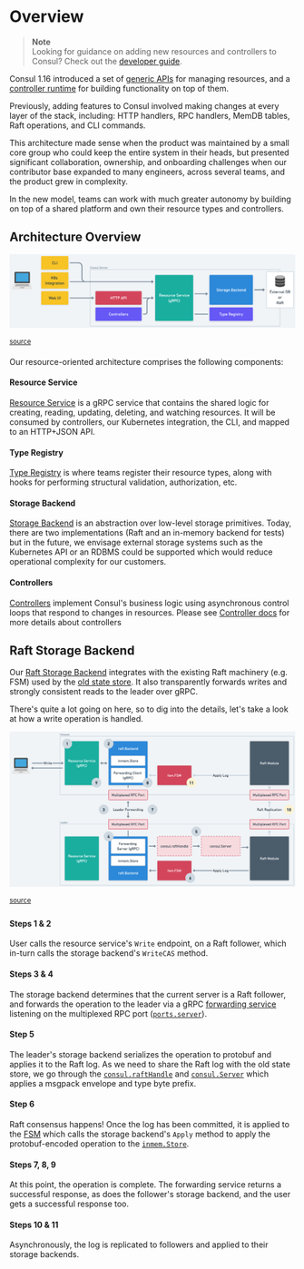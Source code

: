 # Overview

> **Note**  
> Looking for guidance on adding new resources and controllers to Consul? Check
> out the [developer guide](guide.md).

Consul 1.16 introduced a set of [generic APIs] for managing resources, and a
[controller runtime] for building functionality on top of them.

[generic APIs]: ../../../proto-public/pbresource/resource.proto
[controller runtime]: ../../../internal/controller

Previously, adding features to Consul involved making changes at every layer of
the stack, including: HTTP handlers, RPC handlers, MemDB tables, Raft
operations, and CLI commands.

This architecture made sense when the product was maintained by a small core
group who could keep the entire system in their heads, but presented significant
collaboration, ownership, and onboarding challenges when our contributor base
expanded to many engineers, across several teams, and the product grew in
complexity.

In the new model, teams can work with much greater autonomy by building on top
of a shared platform and own their resource types and controllers.

## Architecture Overview

![architecture diagram](architecture-overview.png)

<sup>[source](https://whimsical.com/state-store-v2-UKE6SaEPXNc4UrZBrZj4Kg)</sup>

Our resource-oriented architecture comprises the following components:

#### Resource Service

[Resource Service](../../../proto-public/pbresource/resource.proto) is a gRPC
service that contains the shared logic for creating, reading, updating,
deleting, and watching resources. It will be consumed by controllers, our
Kubernetes integration, the CLI, and mapped to an HTTP+JSON API.

#### Type Registry

[Type Registry](../../../internal/resource/registry.go) is where teams register
their resource types, along with hooks for performing structural validation,
authorization, etc.

#### Storage Backend

[Storage Backend](../../../internal/storage/storage.go) is an abstraction over
low-level storage primitives. Today, there are two implementations (Raft and
an in-memory backend for tests) but in the future, we envisage external storage
systems such as the Kubernetes API or an RDBMS could be supported which would
reduce operational complexity for our customers.

#### Controllers

[Controllers](../../../internal/controller/api.go) implement Consul's business
logic using asynchronous control loops that respond to changes in resources.
Please see [Controller docs](controllers.md) for more details about controllers

## Raft Storage Backend

Our [Raft Storage Backend](../../../internal/storage/raft/backend.go) integrates
with the existing Raft machinery (e.g. FSM) used by the [old state store]. It
also transparently forwards writes and strongly consistent reads to the leader
over gRPC.

There's quite a lot going on here, so to dig into the details, let's take a look
at how a write operation is handled.

[old state store]: ../persistence/

![raft storage backend diagram](raft-backend.png)

<sup>[source](https://whimsical.com/state-store-v2-UKE6SaEPXNc4UrZBrZj4Kg)</sup>

#### Steps 1 & 2

User calls the resource service's `Write` endpoint, on a Raft follower, which
in-turn calls the storage backend's `WriteCAS` method.

#### Steps 3 & 4

The storage backend determines that the current server is a Raft follower, and
forwards the operation to the leader via a gRPC [forwarding service] listening
on the multiplexed RPC port ([`ports.server`]).

[forwarding service]: ../../../proto/private/pbstorage/raft.proto
[`ports.server`]: https://developer.hashicorp.com/consul/docs/reference/agent/configuration-files/general#server_rpc_port

#### Step 5

The leader's storage backend serializes the operation to protobuf and applies it
to the Raft log. As we need to share the Raft log with the old state store, we go
through the [`consul.raftHandle`](../../../agent/consul/raft_handle.go) and
[`consul.Server`](../../agent/consul/server/server.go) which applies a msgpack
envelope and type byte prefix.

#### Step 6

Raft consensus happens! Once the log has been committed, it is applied to the
[FSM](../../../agent/consul/fsm/fsm.go) which calls the storage backend's `Apply`
method to apply the protobuf-encoded operation to the [`inmem.Store`].

[`inmem.Store`]: ../../../internal/storage/inmem/store.go

#### Steps 7, 8, 9

At this point, the operation is complete. The forwarding service returns a
successful response, as does the follower's storage backend, and the user
gets a successful response too.

#### Steps 10 & 11

Asynchronously, the log is replicated to followers and applied to their storage
backends.

